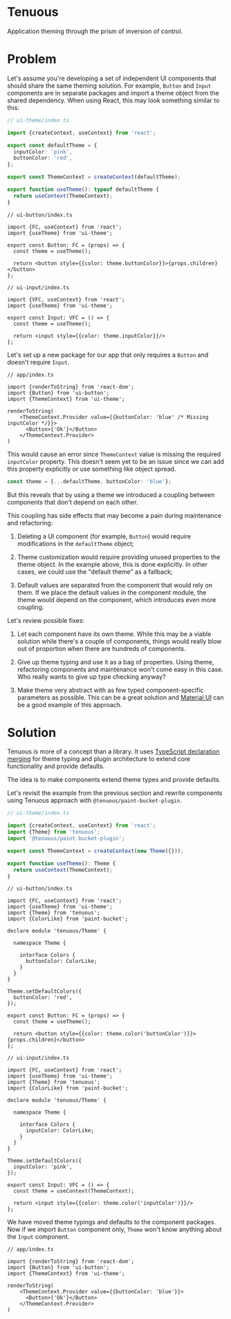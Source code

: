 # Tenuous

Application theming through the prism of inversion of control.

# Problem

Let's assume you're developing a set of independent UI components that should share the same theming solution. For
example, `Button` and `Input` components are in separate packages and import a theme object from the shared dependency.
When using React, this may look something similar to this:

```ts
// ui-theme/index.ts

import {createContext, useContext} from 'react';

export const defaultTheme = {
  inputColor: 'pink',
  buttonColor: 'red',
};

export const ThemeContext = createContext(defaultTheme);

export function useTheme(): typeof defaultTheme {
  return useContext(ThemeContext);
}
```

```tsx
// ui-button/index.ts

import {FC, useContext} from 'react';
import {useTheme} from 'ui-theme';

export const Button: FC = (props) => {
  const theme = useTheme();

  return <button style={{color: theme.buttonColor}}>{props.children}</button>
};
```

```tsx
// ui-input/index.ts

import {VFC, useContext} from 'react';
import {useTheme} from 'ui-theme';

export const Input: VFC = () => {
  const theme = useTheme();

  return <input style={{color: theme.inputColor}}/>
};
```

Let's set up a new package for our app that only requires a `Button` and doesn't require `Input`.

```tsx
// app/index.ts

import {renderToString} from 'react-dom';
import {Button} from 'ui-button';
import {ThemeContext} from 'ui-theme';

renderToString(
    <ThemeContext.Provider value={{buttonColor: 'blue' /* Missing inputColor */}}>
      <Button>{'Ok'}</Button>
    </ThemeContext.Provider>
)
```

This would cause an error since `ThemeContext` value is missing the required `inputColor` property. This doesn't seem
yet to be an issue since we can add this property explicitly or use something like object spread.

```ts
const theme = {...defaultTheme, buttonColor: 'blue'};
```

But this reveals that by using a theme we introduced a coupling between components that don't depend on each other.

This coupling has side effects that may become a pain during maintenance and refactoring:

1. Deleting a UI component (for example, `Button`) would require modifications in the `defaultTheme` object;

2. Theme customization would require providing unused properties to the theme object. In the example above, this is done
   explicitly. In other cases, we could use the "default theme" as a fallback;

3. Default values are separated from the component that would rely on them. If we place the default values in the
   component module, the theme would depend on the component, which introduces even more coupling.

Let's review possible fixes:

1. Let each component have its own theme. While this may be a viable solution while there's a couple of components,
   things would really blow out of proportion when there are hundreds of components.

2. Give up theme typing and use it as a bag of properties. Using theme, refactoring components and maintenance won't
   come easy in this case. Who really wants to give up type checking anyway?

3. Make theme very abstract with as few typed component-specific parameters as possible. This can be a great solution
   and [Material UI](https://github.com/smikhalevski/tenuous) can be a good example of this approach.

# Solution

Tenuous is more of a concept than a library. It uses
[TypeScript declaration merging](https://www.typescriptlang.org/docs/handbook/declaration-merging.html) for theme typing
and plugin architecture to extend core functionality and provide defaults.

The idea is to make components extend theme types and provide defaults.

Let's revisit the example from the previous section and rewrite components using Tenuous approach
with `@tenuous/paint-bucket-plugin`.

```ts
// ui-theme/index.ts

import {createContext, useContext} from 'react';
import {Theme} from 'tenuous';
import '@tenuous/paint-bucket-plugin';

export const ThemeContext = createContext(new Theme({}));

export function useTheme(): Theme {
  return useContext(ThemeContext);
}
```

```tsx
// ui-button/index.ts

import {FC, useContext} from 'react';
import {useTheme} from 'ui-theme';
import {Theme} from 'tenuous';
import {ColorLike} from 'paint-bucket';

declare module 'tenuous/Theme' {

  namespace Theme {

    interface Colors {
      buttonColor: ColorLike;
    }
  }
}

Theme.setDefaultColors({
  buttonColor: 'red',
});

export const Button: FC = (props) => {
  const theme = useTheme();

  return <button style={{color: theme.color('buttonColor')}}>{props.children}</button>
};
```

```tsx
// ui-input/index.ts

import {FC, useContext} from 'react';
import {useTheme} from 'ui-theme';
import {Theme} from 'tenuous';
import {ColorLike} from 'paint-bucket';

declare module 'tenuous/Theme' {

  namespace Theme {

    interface Colors {
      inputColor: ColorLike;
    }
  }
}

Theme.setDefaultColors({
  inputColor: 'pink',
});

export const Input: VFC = () => {
  const theme = useContext(ThemeContext);

  return <input style={{color: theme.color('inputColor')}}/>
};
```

We have moved theme typings and defaults to the component packages. Now if we import `Button` component only, `Theme`
won't know anything about the `Input` component.

```tsx
// app/index.ts

import {renderToString} from 'react-dom';
import {Button} from 'ui-button';
import {ThemeContext} from 'ui-theme';

renderToString(
    <ThemeContext.Provider value={{buttonColor: 'blue'}}>
      <Button>{'Ok'}</Button>
    </ThemeContext.Provider>
)
```
